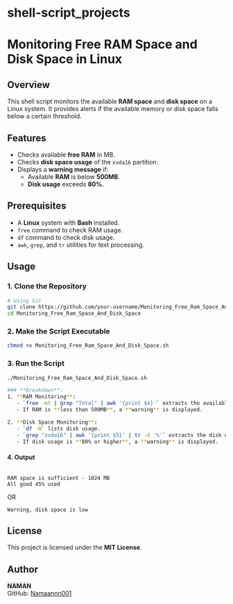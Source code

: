 # shell-script_projects

# Monitoring Free RAM Space and Disk Space in Linux

## Overview
This shell script monitors the available **RAM space** and **disk space** on a Linux system. It provides alerts if the available memory or disk space falls below a certain threshold.

## Features
- Checks available **free RAM** in MB.
- Checks **disk space usage** of the `xvda16` partition.
- Displays a **warning message** if:
  - Available **RAM** is below **500MB**.
  - **Disk usage** exceeds **80%**.

## Prerequisites
- A **Linux** system with **Bash** installed.
- `free` command to check RAM usage.
- `df` command to check disk usage.
- `awk`, `grep`, and `tr` utilities for text processing.

## Usage
### 1. Clone the Repository
```sh
# Using Git
git clone https://github.com/your-username/Monitoring_Free_Ram_Space_And_Disk_Space.git
cd Monitoring_Free_Ram_Space_And_Disk_Space
```

### 2. Make the Script Executable
```sh
chmod +x Monitoring_Free_Ram_Space_And_Disk_Space.sh
```

### 3. Run the Script
```sh
./Monitoring_Free_Ram_Space_And_Disk_Space.sh

### **Breakdown**:
1. **RAM Monitoring**:
   - `free -mt | grep "Total" | awk '{print $4}'` extracts the available free memory in MB.
   - If RAM is **less than 500MB**, a **warning** is displayed.

2. **Disk Space Monitoring**:
   - `df -H` lists disk usage.
   - `grep "xvda16" | awk '{print $5}' | tr -d '%'` extracts the disk usage percentage.
   - If disk usage is **80% or higher**, a **warning** is displayed.
```
#### 4. Output
```

RAM space is sufficient - 1024 MB
All good 45% used
```
OR
```
Warning, disk space is low
```

## License
This project is licensed under the **MIT License**.

## Author
**NAMAN**  
GitHub: [Namaannn001](https://github.com/Namaannn001/)

